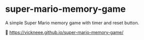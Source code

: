 # super-mario-memory-game
A simple Super Mario memory game with timer and reset button. 

🔗 https://vickneee.github.io/super-mario-memory-game/
